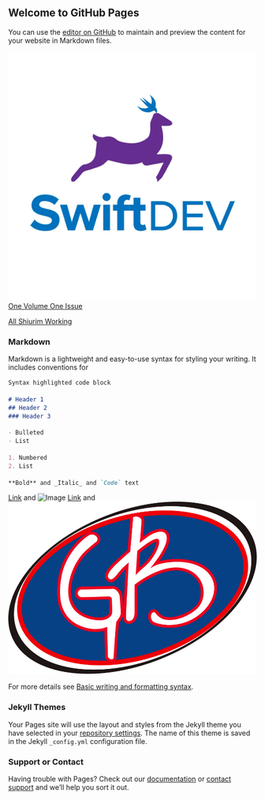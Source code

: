 ## Welcome to GitHub Pages

You can use the [editor on GitHub](https://github.com/SwiftDevStudent/Website/edit/gh-pages/index.md) to maintain and preview the content for your website in Markdown files.

![SwiftDevLogo](5C4275F0-3D76-4457-8323-85BBB95A7FEA.jpeg)
[One Volume One Issue](Shiurim1Volume.json)

[All Shiurim Working](/ShiurimWorking.json)
### Markdown

Markdown is a lightweight and easy-to-use syntax for styling your writing. It includes conventions for

```markdown
Syntax highlighted code block

# Header 1
## Header 2
### Header 3

- Bulleted
- List

1. Numbered
2. List

**Bold** and _Italic_ and `Code` text
```
[Link](url) and ![Image](src)
[Link](url) and ![Image](GlattBiteLogo.png)


For more details see [Basic writing and formatting syntax](https://docs.github.com/en/github/writing-on-github/getting-started-with-writing-and-formatting-on-github/basic-writing-and-formatting-syntax).

### Jekyll Themes

Your Pages site will use the layout and styles from the Jekyll theme you have selected in your [repository settings](https://github.com/SwiftDevStudent/Website/settings/pages). The name of this theme is saved in the Jekyll `_config.yml` configuration file.

### Support or Contact

Having trouble with Pages? Check out our [documentation](https://docs.github.com/categories/github-pages-basics/) or [contact support](https://support.github.com/contact) and we’ll help you sort it out.
